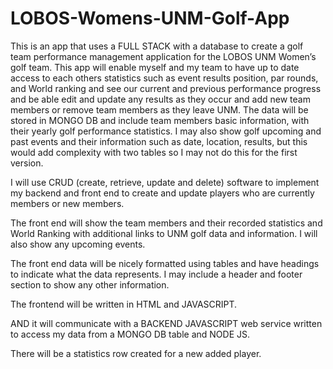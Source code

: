 # LOBOS-Womens-UNM-Golf-App
This is an app that uses a FULL STACK with a database to create a golf team performance management application for the LOBOS UNM Women’s golf team.   This app will enable myself and my team to have up to date access to each others statistics such as event results position, par rounds, and World ranking and see our current and previous performance progress and be able edit and update any results as they occur and add new team members or remove team members as they leave UNM.
The data will be stored in MONGO DB and include team members basic information, with their yearly golf performance statistics. 
I may also show golf upcoming and past events and their information such as date, location, results, but this would add complexity with two tables so I may not do this for the first version.

 I will use CRUD (create, retrieve, update and delete) software to implement my backend and front end to create and update players who are currently members or new members.

The front end will show the team members and their recorded statistics and World Ranking with additional links to UNM golf data and information. 
I will also show any upcoming events. 

The front end data will be nicely formatted using tables and have headings to indicate what the data represents.
I may include a header and footer section to show any other information.

The frontend will be written in HTML and JAVASCRIPT.

 AND it will communicate with a BACKEND JAVASCRIPT web service written to access my data from a MONGO DB table and NODE JS.

There will be a statistics row created for a new added player.
